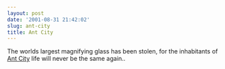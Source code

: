 ```yaml
---
layout: post
date: '2001-08-31 21:42:02'
slug: ant-city
title: Ant City
---
```


The worlds largest magnifying glass has been stolen, for the inhabitants of [Ant City](http://www.bossmonster.com/games/antcity.html) life will never be the same again..